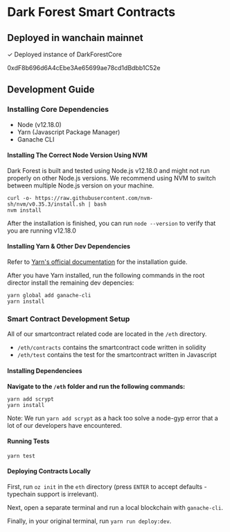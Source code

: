 # Dark Forest Smart Contracts

## Deployed in wanchain mainnet

✓ Deployed instance of DarkForestCore

0xdF8b696d6A4cEbe3Ae65699ae78cd1dBdbb1C52e

## Development Guide

### Installing Core Dependencies

-   Node (v12.18.0)
-   Yarn (Javascript Package Manager)
-   Ganache CLI

#### Installing The Correct Node Version Using NVM

Dark Forest is built and tested using Node.js v12.18.0 and might not run properly on other Node.js versions. We recommend using NVM to switch between multiple Node.js version on your machine.

```
curl -o- https://raw.githubusercontent.com/nvm-sh/nvm/v0.35.3/install.sh | bash
nvm install
```

After the installation is finished, you can run `node --version` to verify that you are running v12.18.0

#### Installing Yarn & Other Dev Dependencies

Refer to [Yarn's official documentation](https://classic.yarnpkg.com/en/docs/install) for the installation guide.

After you have Yarn installed, run the following commands in the root director install the remaining dev depencies:

```
yarn global add ganache-cli
yarn install
```

### Smart Contract Development Setup

All of our smartcontract related code are located in the `/eth` directory.

-   `/eth/contracts` contains the smartcontract code written in solidity
-   `/eth/test` contains the test for the smartcontract written in Javascript

#### Installing Dependenciees

**Navigate to the `/eth` folder and run the following commands:**

```
yarn add scrypt
yarn install
```

Note: We run `yarn add scrypt` as a hack too solve a node-gyp error that a lot of our developers have encountered.

#### Running Tests

```
yarn test
```

#### Deploying Contracts Locally

First, run `oz init` in the `eth` directory (press `ENTER` to accept defaults - typechain support is irrelevant).

Next, open a separate terminal and run a local blockchain with `ganache-cli`.

Finally, in your original terminal, run `yarn run deploy:dev`.
